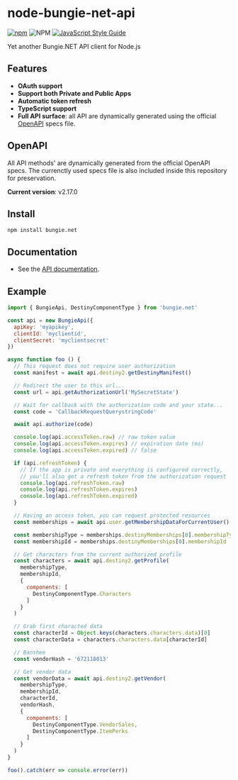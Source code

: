 # node-bungie-net-api

[![npm](https://img.shields.io/npm/v/bungie.net)](https://www.npmjs.com/package/bungie.net)
![NPM](https://img.shields.io/npm/l/bungie.net)
[![JavaScript Style Guide](https://img.shields.io/badge/code_style-standard-brightgreen.svg)](https://standardjs.com)

Yet another Bungie.NET API client for Node.js

## Features

- **OAuth support**
- **Support both Private and Public Apps**
- **Automatic token refresh**
- **TypeScript support**
- **Full API surface**: all API are dynamically generated using the official [OpenAPI](https://github.com/Bungie-net/api) specs file.

## OpenAPI

All API methods' are dynamically generated from the official OpenAPI specs.
The currenctly used specs file is also included inside this repository for preservation.

**Current version**: v2.17.0

## Install

```
npm install bungie.net
```

## Documentation

- See the [API documentation](./docs/BungieApi.md).

## Example

```javascript
import { BungieApi, DestinyComponentType } from 'bungie.net'

const api = new BungieApi({
  apiKey: 'myapikey',
  clientId: 'myclientid',
  clientSecret: 'myclientsecret'
})

async function foo () {
  // This request does not require user authorization
  const manifest = await api.destiny2.getDestinyManifest()

  // Redirect the user to this url...
  const url = api.getAuthorizationUrl('MySecretState')

  // Wait for callback with the authorization code and your state...
  const code = 'CallbackRequestQuerystringCode'

  await api.authorize(code)

  console.log(api.accessToken.raw) // raw token value
  console.log(api.accessToken.expires) // expiration date (ms)
  console.log(api.accessToken.expired) // false

  if (api.refreshToken) {
    // If the app is private and everything is configured correctly,
    // you'll also get a refresh token from the authorization request
    console.log(api.refreshToken.raw)
    console.log(api.refreshToken.expires)
    console.log(api.refreshToken.expired)
  }

  // Having an access token, you can request protected resources
  const memberships = await api.user.getMembershipDataForCurrentUser()

  const membershipType = memberships.destinyMemberships[0].membershipType
  const membershipId = memberships.destinyMemberships[0].membershipId

  // Get characters from the current authorized profile
  const characters = await api.destiny2.getProfile(
    membershipType,
    membershipId,
    {
      components: [
        DestinyComponentType.Characters
      ]
    }
  )

  // Grab first characted data
  const characterId = Object.keys(characters.characters.data)[0]
  const characterData = characters.characters.data[characterId]

  // Banshee
  const vendorHash = '672118013'

  // Get vendor data
  const vendorData = await api.destiny2.getVendor(
    membershipType,
    membershipId,
    characterId,
    vendorHash,
    {
      components: [
        DestinyComponentType.VendorSales,
        DestinyComponentType.ItemPerks
      ]
    }
  )
}

foo().catch(err => console.error(err))
```
